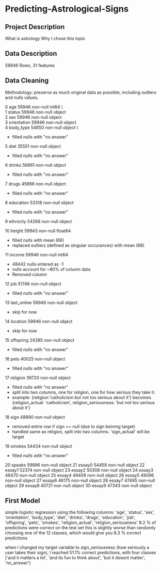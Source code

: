 # Predicting-Astrological-Signs

## Project Description
What is astrology
Why I chose this topic

## Data Description
59946 Rows, 31 features

## Data Cleaning
Methodology: preserve as much original data as possible, including outliers and nulls values.

 0   age          59946 non-null  int64 \  
 1   status       59946 non-null  object \
 2   sex          59946 non-null  object \
 3   orientation  59946 non-null  object \
 4   body_type    54650 non-null  object \
 - filled nulls with "no answer"
 
 5   diet         35551 non-null  object
 - filled nulls with "no answer"
 
 6   drinks       56961 non-null  object
 - filled nulls with "no answer"
 
 7   drugs        45866 non-null  object
 - filled nulls with "no answer"
 
 8   education    53318 non-null  object
 - filled nulls with "no answer"
 
 9   ethnicity    54266 non-null  object 
 
 
 10  height       59943 non-null  float64
 - filled nulls with mean (68)
 - replaced outliers (defined as singular occurances) with mean (68)
 
 11  income       59946 non-null  int64
 - 48442 nulls entered as -1
 - nulls account for ~80% of column data
 - Removed column
 
 12  job          51748 non-null  object
 - filled nulls with "no answer"
 
 13  last_online  59946 non-null  object
 - skip for now
 
 14  location     59946 non-null  object
 - skip for now
 
 15  offspring    24385 non-null  object
 - filled nulls with "no answer"
 
 16  pets         40025 non-null  object
 - filled nulls with "no answer"
 
 17  religion     39720 non-null  object
 - filled nulls with "no answer"
 - split into two columns, one for religion, one for how serious they take it. 
 - example: {religion:'catholicism but not too serious about it'} becomes {religion_actual: 'catholicism', religion_seriousness: 'but not too serious about it'}
 
 18  sign         48890 non-null  object
 - removed entire row if sign == null (due to sign beinmg target)
 - handled same as religion, split into two columns. 'sign_actual' will be target
 
 19  smokes       54434 non-null  object
 - filled nulls with "no answer"
 
 20  speaks       59896 non-null  object 
 21  essay0       54458 non-null  object 
 22  essay1       52374 non-null  object 
 23  essay2       50308 non-null  object 
 24  essay3       48470 non-null  object 
 25  essay4       49409 non-null  object 
 26  essay5       49096 non-null  object 
 27  essay6       46175 non-null  object 
 28  essay7       47495 non-null  object 
 29  essay8       40721 non-null  object 
 30  essay9       47343 non-null  object 
 
 ## First Model
 simple logistic regression using the following columns:
 'age', 'status', 'sex', 'orientation', 'body_type', 'diet', 'drinks',
       'drugs', 'education', 'job', 'offspring', 'pets', 'smokes',
       'religion_actual', 'religion_seriousness'
 8.2 % of predictions were correct on the test set
 this is slightly worse than randomly choosing one of the 12 classes, which would give you 8.3 % correct predictions


when I changed my target variable to sign_seriousness (how seriously a user takes their sign), I reached 51.1% correct predictions, with four classes ('and it matters a lot', 'and its fun to think about', 'but it doesnt matter', 'no_answer')
